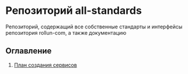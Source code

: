 # Репозиторий all-standards
Репозиторий, содержащий все собственные стандарты и интерфейсы репозитория
rollun-com, а также документацию

## Оглавление
1. [План создания сервисов](https://github.com/rollun-com/all-standards/blob/develop/docs/ServiceInstallationToVM.md)

